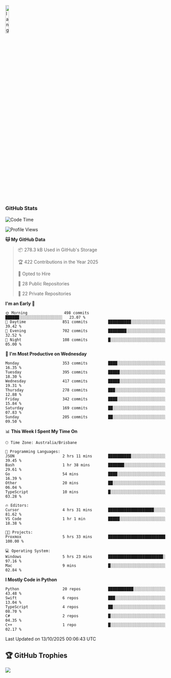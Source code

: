 <p align="left"><img width=15%" src="https://github.com/alansmathew/alansmathew/raw/master/lang.gif" alt="lang image here" /></p>

# <h3 align="left">GitHub Stats</h3>

<!--START_SECTION:waka-->
![Code Time](http://img.shields.io/badge/Code%20Time-619%20hrs-blue)

![Profile Views](http://img.shields.io/badge/Profile%20Views-0-blue)

**🐱 My GitHub Data** 

> 📦 278.3 kB Used in GitHub's Storage 
 > 
> 🏆 422 Contributions in the Year 2025
 > 
> 💼 Opted to Hire
 > 
> 📜 28 Public Repositories 
 > 
> 🔑 22 Private Repositories 
 > 
**I'm an Early 🐤** 

```text
🌞 Morning                498 commits         ██████░░░░░░░░░░░░░░░░░░░   23.07 % 
🌆 Daytime                851 commits         ██████████░░░░░░░░░░░░░░░   39.42 % 
🌃 Evening                702 commits         ████████░░░░░░░░░░░░░░░░░   32.52 % 
🌙 Night                  108 commits         █░░░░░░░░░░░░░░░░░░░░░░░░   05.00 % 
```
📅 **I'm Most Productive on Wednesday** 

```text
Monday                   353 commits         ████░░░░░░░░░░░░░░░░░░░░░   16.35 % 
Tuesday                  395 commits         █████░░░░░░░░░░░░░░░░░░░░   18.30 % 
Wednesday                417 commits         █████░░░░░░░░░░░░░░░░░░░░   19.31 % 
Thursday                 278 commits         ███░░░░░░░░░░░░░░░░░░░░░░   12.88 % 
Friday                   342 commits         ████░░░░░░░░░░░░░░░░░░░░░   15.84 % 
Saturday                 169 commits         ██░░░░░░░░░░░░░░░░░░░░░░░   07.83 % 
Sunday                   205 commits         ██░░░░░░░░░░░░░░░░░░░░░░░   09.50 % 
```


📊 **This Week I Spent My Time On** 

```text
🕑︎ Time Zone: Australia/Brisbane

💬 Programming Languages: 
JSON                     2 hrs 11 mins       ██████████░░░░░░░░░░░░░░░   39.45 % 
Bash                     1 hr 38 mins        ███████░░░░░░░░░░░░░░░░░░   29.61 % 
Go                       54 mins             ████░░░░░░░░░░░░░░░░░░░░░   16.39 % 
Other                    20 mins             ██░░░░░░░░░░░░░░░░░░░░░░░   06.04 % 
TypeScript               10 mins             █░░░░░░░░░░░░░░░░░░░░░░░░   03.28 % 

🔥 Editors: 
Cursor                   4 hrs 31 mins       ████████████████████░░░░░   81.62 % 
VS Code                  1 hr 1 min          █████░░░░░░░░░░░░░░░░░░░░   18.38 % 

🐱‍💻 Projects: 
Proxmox                  5 hrs 33 mins       █████████████████████████   100.00 % 

💻 Operating System: 
Windows                  5 hrs 23 mins       ████████████████████████░   97.16 % 
Mac                      9 mins              █░░░░░░░░░░░░░░░░░░░░░░░░   02.84 % 
```

**I Mostly Code in Python** 

```text
Python                   20 repos            ███████████░░░░░░░░░░░░░░   43.48 % 
Swift                    6 repos             ███░░░░░░░░░░░░░░░░░░░░░░   13.04 % 
TypeScript               4 repos             ██░░░░░░░░░░░░░░░░░░░░░░░   08.70 % 
C#                       2 repos             █░░░░░░░░░░░░░░░░░░░░░░░░   04.35 % 
C++                      1 repo              █░░░░░░░░░░░░░░░░░░░░░░░░   02.17 % 
```




 Last Updated on 13/10/2025 00:06:43 UTC
<!--END_SECTION:waka-->

## 🏆 GitHub Trophies

![](https://github-profile-trophy.vercel.app/?username=samh06&theme=discord&no-frame=true&no-bg=false&margin-w=4)
